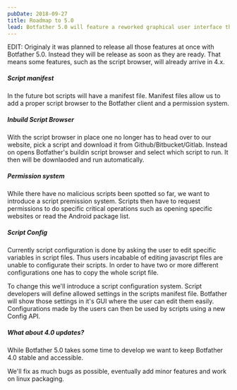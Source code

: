 ```yaml
---
pubDate: 2018-09-27
title: Roadmap to 5.0
lead: Botfather 5.0 will feature a reworked graphical user interface that allows the execution of multiple bots, bot specific script settings and script permissions.
---
```


EDIT: Originaly it was planned to release all those features at once with Botfather 5.0. Instead they will be release as soon as they are ready. That means some features, such as the script browser, will already arrive in 4.x.

##### Script manifest

In the future bot scripts will have a manifest file. Manifest files allow us to add a proper script browser to the Botfather client and a permission system.

##### Inbuild Script Browser

With the script browser in place one no longer has to head over to our website, pick a script and download it from Github/Bitbucket/Gitlab. Instead on opens Botfather's buildin script browser and select which script to run. It then will be downlaoded and run automatically.

##### Permission system

While there have no malicious scripts been spotted so far, we want to introduce a script premission system. Scripts then have to request permissions to do specific critical operations such as opening specific websites or read the Android package list.

##### Script Config

Currently script configuration is done by asking the user to edit specific variables in script files. Thus users incabable of editing javascript files are unable to configurate their scripts. In order to have two or more different configurations one has to copy the whole script file.

To change this we'll introduce a script configuration system. Script developers will define allowed settings in the scripts manifest file. Botfather will show those settings in it's GUI where the user can edit them easily. Configurations made by the users can then be used by scripts using a new Config API.

##### What about 4.0 updates?

While Botfather 5.0 takes some time to develop we want to keep Botfather 4.0 stable and accessible.

We'll fix as much bugs as possible, eventually add minor features and work on linux packaging.
